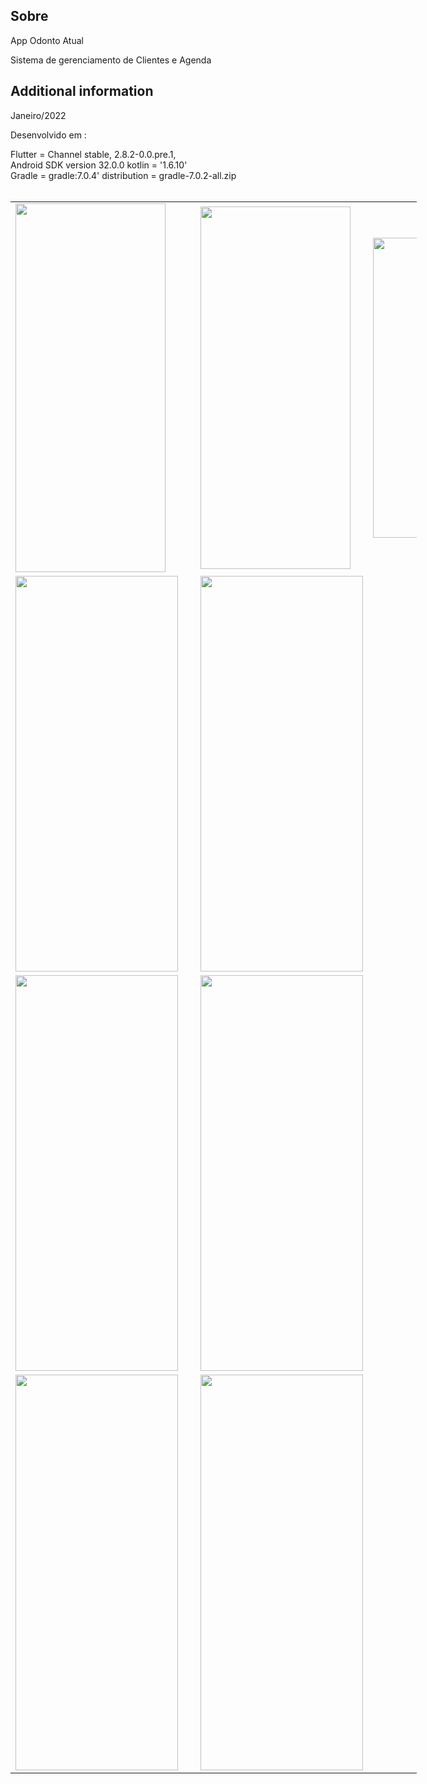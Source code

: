 ## Sobre

App Odonto Atual

Sistema de gerenciamento de Clientes e Agenda

## Additional information

Janeiro/2022

Desenvolvido em :</br>

Flutter = Channel stable, 2.8.2-0.0.pre.1, </br>
Android SDK version 32.0.0 kotlin = '1.6.10' </br>
Gradle = gradle:7.0.4' distribution = gradle-7.0.2-all.zip </br>
</br>

<table align="center" border="0" cellpadding="1" cellspacing="1" style="width:650px;">
	<tbody>
		<tr>
			<td><img alt="" src="https://user-images.githubusercontent.com/31604881/152305307-8e41b22b-a243-4cfd-b766-9266201b9850.png" style="width: 240px; height: 590px;" /></td>
			<td>&nbsp;</td>
			<td><img alt="" src="https://user-images.githubusercontent.com/31604881/152250991-38f52b2a-fb31-47b2-b4f2-ea8fc23645c5.png" style="width: 240px; height: 580px;" /></td>
			<td><img alt="" src="https://user-images.githubusercontent.com/31604881/152243463-0eee9690-5dd3-461e-8945-d901915a6628.png" style="width: 240px; height: 480px;" /></td>
			<td>&nbsp;</td>
		</tr>
		<tr>
			<td><img alt="" src="https://user-images.githubusercontent.com/31604881/152243463-0eee9690-5dd3-461e-8945-d901915a6628.png" style="width: 260px; height: 633px;" /></td>
			<td>&nbsp;</td>
			<td><img alt="" src="https://user-images.githubusercontent.com/31604881/152243477-15d5e0e8-ccbc-46de-96a7-75b2021f0802.png" style="width: 260px; height: 633px;" /></td>
		</tr>
		<tr>
			<td><img alt="" src="https://user-images.githubusercontent.com/31604881/152251000-2bb4027b-0a08-4201-8d13-d8ff9eff53de.png" style="width: 260px; height: 633px;" /></td>
			<td>&nbsp;</td>
			<td><img alt="" src="https://user-images.githubusercontent.com/31604881/152251021-c9bd1e3a-077f-4d3e-9542-901dd30b0786.png" style="width: 260px; height: 633px;" /></td>
		</tr>
		<tr>
			<td><img alt="" src="https://user-images.githubusercontent.com/31604881/152461734-57a48d39-36dc-4785-aecc-aa1ec9841506.png" style="width: 260px; height: 633px;" /></td>
			<td>&nbsp;</td>
			<td><img alt="" src="https://user-images.githubusercontent.com/31604881/152559410-1fff5087-5d7a-4eda-b873-1d7e2cfa8d8e.png" style="width: 260px; height: 633px;" /></td>
		</tr>
	</tbody>
</table>

